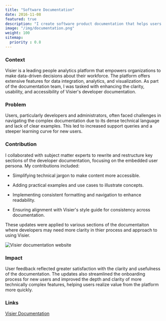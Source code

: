 ```yaml
---
title: "Software Documentation"
date: 2016-11-08
featured: true
description: "I create software product documentation that helps users understand and get the most out of a product. My focus is on clear instructions, intuitive organization, and practical guidance that makes complex features easy to use."
image: "/img/documentation.png"
weight: 100
sitemap:
  priority : 0.8
---
```

### Context
Visier is a leading people analytics platform that empowers organizations to make data-driven decisions about their workforce. The platform offers extensive features for data integration, analytics, and visualization. As part of the documentation team, I was tasked with enhancing the clarity, usability, and accessibility of Visier's developer documentation.
### Problem
Users, particularly developers and administrators, often faced challenges in navigating the complex documentation due to its dense technical language and lack of clear examples. This led to increased support queries and a steeper learning curve for new users.
### Contribution
I collaborated with subject matter experts to rewrite and restructure key sections of the developer documentation, focusing on the embedded user persona. My contributions included:

* Simplifying technical jargon to make content more accessible.

* Adding practical examples and use cases to illustrate concepts.

* Implementing consistent formatting and navigation to enhance readability.

* Ensuring alignment with Visier's style guide for consistency across documentation.

These updates were applied to various sections of the documentaiton where developers may need more clarity in thier process and approach to using Visier.

![Visier documentation website](/img/documentation.png)
### Impact
User feedback reflected greater satisfaction with the clarity and usefulness of the documentation. The updates also streamlined the onboarding process for new users and improved the depth and clarity of more technically complex features, helping users realize value from the platform more quickly.
### Links
[Visier Documentation](https://docs.visier.com/embedded/embedded.htm)
